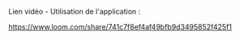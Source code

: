 
Lien vidéo - Utilisation de l'application :

https://www.loom.com/share/741c7f8ef4af49bfb9d3495852f425f1
